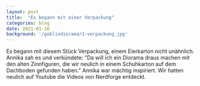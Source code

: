 ```yaml
---
layout: post
title:  "Es begann mit einer Verpackung"
categories: blog
date: 2021-01-16
background: '/goblindiorama/1-verpackung.jpg'
---
```


Es begann mit diesem Stück Verpackung, einem Eierkarton nicht unähnlich.
Annika sah es und verkündete:
"Da will ich ein Diorama draus machen mit den alten Zinnfiguren,
die wir neulich in einem Schuhkarton auf dem Dachboden gefunden haben."
Annika war mächtig inspiriert.
Wir hatten neulich auf Youtube die Videos von Nerdforge entdeckt.
